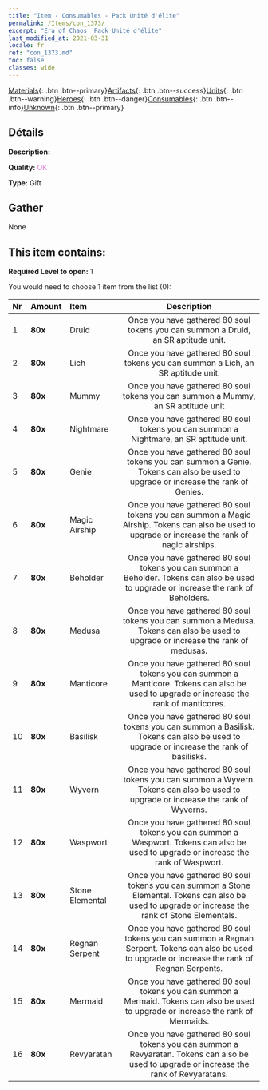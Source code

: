```yaml
---
title: "Item - Consumables - Pack Unité d'élite"
permalink: /Items/con_1373/
excerpt: "Era of Chaos  Pack Unité d'élite"
last_modified_at: 2021-03-31
locale: fr
ref: "con_1373.md"
toc: false
classes: wide
---
```

 [Materials](/fr/Items/){: .btn .btn--primary}[Artifacts](/fr/Items/Artifacts/){: .btn .btn--success}[Units](/fr/Items/Units/){: .btn .btn--warning}[Heroes](/fr/Items/Heroes/){: .btn .btn--danger}[Consumables](/fr/Items/Consumables/){: .btn .btn--info}[Unknown](/fr/Items/Unknown/){: .btn .btn--primary}

## Détails
 **Description:** 

 **Quality:** <span style="color: #DA70D6">OK</span>

 **Type:** Gift

## Gather

  None

## This item contains:

 **Required Level to open:** 1

 You would need to choose 1 item from the list (0):

  | Nr | Amount |     Item    | Description |
  |:---|:-------|:------------|:-----------:|
  | 1 |  **80x** | Druid | Once you have gathered 80 soul tokens you can summon a Druid, an SR aptitude unit.  | 
  | 2 |  **80x** | Lich | Once you have gathered 80 soul tokens you can summon a Lich, an SR aptitude unit.  | 
  | 3 |  **80x** | Mummy | Once you have gathered 80 soul tokens you can summon a Mummy, an SR aptitude unit  | 
  | 4 |  **80x** | Nightmare | Once you have gathered 80 soul tokens you can summon a Nightmare, an SR aptitude unit.  | 
  | 5 |  **80x** | Genie | Once you have gathered 80 soul tokens you can summon a Genie. Tokens can also be used to upgrade or increase the rank of Genies.  | 
  | 6 |  **80x** | Magic Airship | Once you have gathered 80 soul tokens you can summon a Magic Airship. Tokens can also be used to upgrade or increase the rank of nagic airships.  | 
  | 7 |  **80x** | Beholder | Once you have gathered 80 soul tokens you can summon a Beholder. Tokens can also be used to upgrade or increase the rank of Beholders.  | 
  | 8 |  **80x** | Medusa | Once you have gathered 80 soul tokens you can summon a Medusa. Tokens can also be used to upgrade or increase the rank of medusas.  | 
  | 9 |  **80x** | Manticore | Once you have gathered 80 soul tokens you can summon a Manticore. Tokens can also be used to upgrade or increase the rank of manticores.  | 
  | 10 |  **80x** | Basilisk | Once you have gathered 80 soul tokens you can summon a Basilisk. Tokens can also be used to upgrade or increase the rank of basilisks.  | 
  | 11 |  **80x** | Wyvern | Once you have gathered 80 soul tokens you can summon a Wyvern. Tokens can also be used to upgrade or increase the rank of Wyverns.  | 
  | 12 |  **80x** | Waspwort | Once you have gathered 80 soul tokens you can summon a Waspwort. Tokens can also be used to upgrade or increase the rank of Waspwort.  | 
  | 13 |  **80x** | Stone Elemental | Once you have gathered 80 soul tokens you can summon a Stone Elemental. Tokens can also be used to upgrade or increase the rank of Stone Elementals.  | 
  | 14 |  **80x** | Regnan Serpent | Once you have gathered 80 soul tokens you can summon a Regnan Serpent. Tokens can also be used to upgrade or increase the rank of Regnan Serpents.  | 
  | 15 |  **80x** | Mermaid | Once you have gathered 80 soul tokens you can summon a Mermaid. Tokens can also be used to upgrade or increase the rank of Mermaids.  | 
  | 16 |  **80x** | Revyaratan | Once you have gathered 80 soul tokens you can summon a Revyaratan. Tokens can also be used to upgrade or increase the rank of Revyaratans.  | 
